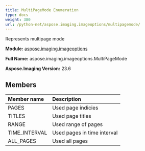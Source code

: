 ```yaml
---
title: MultiPageMode Enumeration
type: docs
weight: 380
url: /python-net/aspose.imaging.imageoptions/multipagemode/
---
```


Represents multipage mode

**Module:** [aspose.imaging.imageoptions](/imaging/python-net/aspose.imaging.imageoptions/)

**Full Name:** aspose.imaging.imageoptions.MultiPageMode

**Aspose.Imaging Version:** 23.6

## **Members**
| **Member name** | **Description** |
| :- | :- |
| PAGES | Used page indicies |
| TITLES | Used page titles |
| RANGE | Used range of pages |
| TIME_INTERVAL | Used pages in time interval |
| ALL_PAGES | Used all pages |
